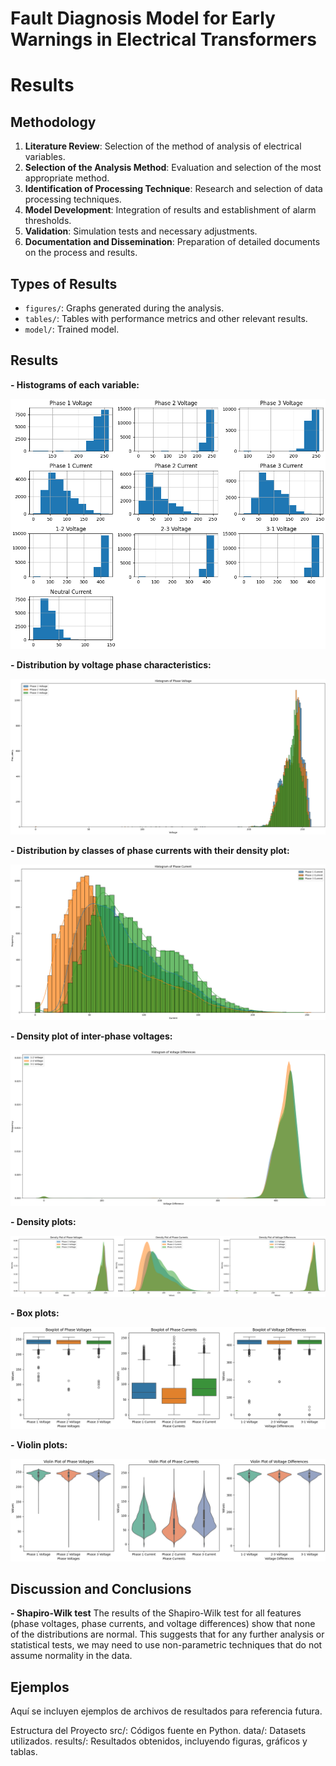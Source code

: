 # Fault Diagnosis Model for Early Warnings in Electrical Transformers
# Results

## Methodology
1. **Literature Review**: Selection of the method of analysis of electrical variables.
2. **Selection of the Analysis Method**: Evaluation and selection of the most appropriate method.
3. **Identification of Processing Technique**: Research and selection of data processing techniques.
4. **Model Development**: Integration of results and establishment of alarm thresholds.
5. **Validation**: Simulation tests and necessary adjustments.
6. **Documentation and Dissemination**: Preparation of detailed documents on the process and results.

## Types of Results
- `figures/`: Graphs generated during the analysis.
- `tables/`: Tables with performance metrics and other relevant results.
- `model/`: Trained model.

## Results
**- Histograms of each variable:**
  
![Histograms of each variable](./figures/Histograms%20of%20each%20variable.png)

**- Distribution by voltage phase characteristics:**

![Distribution by voltage phase characteristics](./figures/Histogram%20of%20Phase%20Voltage.png)

**- Distribution by classes of phase currents with their density plot:**

![Distribution by classes of phase currents with their density plot](./figures/Histogram%20of%20Phase%20Current.png)

**- Density plot of inter-phase voltages:**

![Density plot of inter-phase voltages](./figures/Histogram%20of%20Voltage%20Differences.png)

**- Density plots:**

![Density plots](./figures/Density%20Plot%20of.png)

**- Box plots:**

![Box plots](./figures/Boxplot%20of.png)

**- Violin plots:**

![Violin plots](./figures/Violin%20Plot%20of.png)

## Discussion and Conclusions
**- Shapiro-Wilk test**
The results of the Shapiro-Wilk test for all features (phase voltages, phase currents, and voltage differences) show that none of the distributions are normal. This suggests that for any further analysis or statistical tests, we may need to use non-parametric techniques that do not assume normality in the data.


## Ejemplos
Aquí se incluyen ejemplos de archivos de resultados para referencia futura.



Estructura del Proyecto
src/: Códigos fuente en Python.
data/: Datasets utilizados.
results/: Resultados obtenidos, incluyendo figuras, gráficos y tablas.
